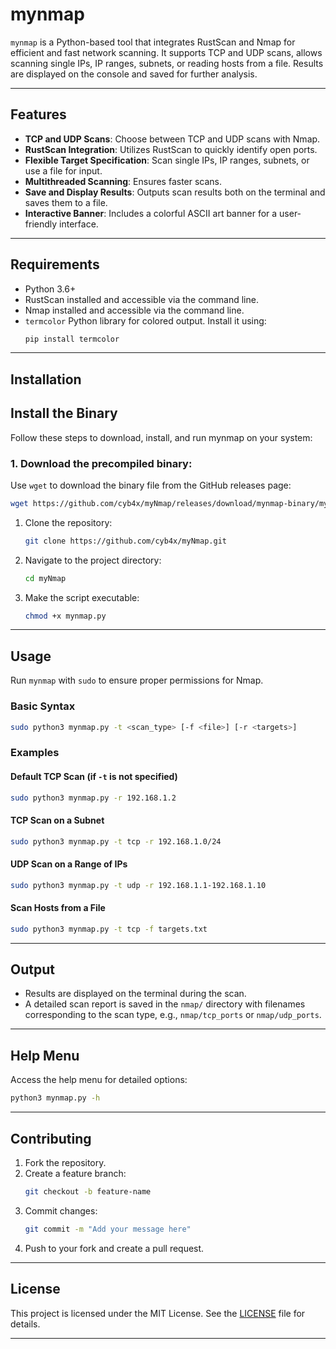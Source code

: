 # mynmap

`mynmap` is a Python-based tool that integrates RustScan and Nmap for efficient and fast network scanning. It supports TCP and UDP scans, allows scanning single IPs, IP ranges, subnets, or reading hosts from a file. Results are displayed on the console and saved for further analysis.

---

## Features

- **TCP and UDP Scans**: Choose between TCP and UDP scans with Nmap.
- **RustScan Integration**: Utilizes RustScan to quickly identify open ports.
- **Flexible Target Specification**: Scan single IPs, IP ranges, subnets, or use a file for input.
- **Multithreaded Scanning**: Ensures faster scans.
- **Save and Display Results**: Outputs scan results both on the terminal and saves them to a file.
- **Interactive Banner**: Includes a colorful ASCII art banner for a user-friendly interface.

---

## Requirements

- Python 3.6+
- RustScan installed and accessible via the command line.
- Nmap installed and accessible via the command line.
- `termcolor` Python library for colored output. Install it using:
  ```bash
  pip install termcolor
  ```

---

## Installation

## Install the Binary

Follow these steps to download, install, and run mynmap on your system:

### 1. Download the precompiled binary:

Use `wget` to download the binary file from the GitHub releases page:

```bash
wget https://github.com/cyb4x/myNmap/releases/download/mynmap-binary/mynmap
```

1. Clone the repository:
   ```bash
   git clone https://github.com/cyb4x/myNmap.git
   ```
2. Navigate to the project directory:
   ```bash
   cd myNmap
   ```
3. Make the script executable:
   ```bash
   chmod +x mynmap.py
   ```

---

## Usage

Run `mynmap` with `sudo` to ensure proper permissions for Nmap.

### Basic Syntax

```bash
sudo python3 mynmap.py -t <scan_type> [-f <file>] [-r <targets>]
```

### Examples

#### Default TCP Scan (if `-t` is not specified)
```bash
sudo python3 mynmap.py -r 192.168.1.2
```

#### TCP Scan on a Subnet
```bash
sudo python3 mynmap.py -t tcp -r 192.168.1.0/24
```

#### UDP Scan on a Range of IPs
```bash
sudo python3 mynmap.py -t udp -r 192.168.1.1-192.168.1.10
```

#### Scan Hosts from a File
```bash
sudo python3 mynmap.py -t tcp -f targets.txt
```

---

## Output

- Results are displayed on the terminal during the scan.
- A detailed scan report is saved in the `nmap/` directory with filenames corresponding to the scan type, e.g., `nmap/tcp_ports` or `nmap/udp_ports`.

---

## Help Menu

Access the help menu for detailed options:
```bash
python3 mynmap.py -h
```

---

## Contributing

1. Fork the repository.
2. Create a feature branch:
   ```bash
   git checkout -b feature-name
   ```
3. Commit changes:
   ```bash
   git commit -m "Add your message here"
   ```
4. Push to your fork and create a pull request.

---

## License

This project is licensed under the MIT License. See the [LICENSE](LICENSE) file for details.

---
